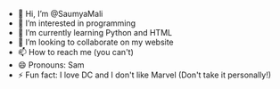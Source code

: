 - 👋 Hi, I’m @SaumyaMali
- 👀 I’m interested in programming
- 🌱 I’m currently learning Python and HTML
- 💞️ I’m looking to collaborate on my website
- 📫 How to reach me (you can't)
- 😄 Pronouns: Sam
- ⚡ Fun fact: I love DC and I don't like Marvel (Don't take it personally!)

<!---
SaumyaMali/SaumyaMali is a ✨ special ✨ repository because its `README.md` (this file) appears on your GitHub profile.
You can click the Preview link to take a look at your changes.
--->
